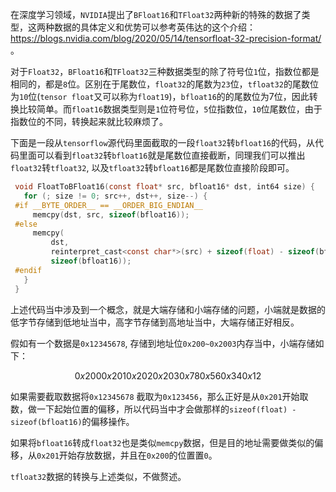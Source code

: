 在深度学习领域，`NVIDIA`提出了`BFloat16`和`TFloat32`两种新的特殊的数据了类型，这两种数据的具体定义和优势可以参考英伟达的这个介绍：https://blogs.nvidia.com/blog/2020/05/14/tensorfloat-32-precision-format/ 。

对于`Float32`，`BFloat16`和`TFloat32`三种数据类型的除了符号位`1`位，指数位都是相同的，都是`8`位。区别在于尾数位，`float32`的尾数为`23`位，`tfloat32`的尾数位为`10`位(`tensor float`又可以称为`float19`)，`bfloat16`的的尾数位为7位，因此转换比较简单。而`float16`数据类型则是`1`位符号位，`5`位指数位，`10`位尾数位，由于指数位的不同，转换起来就比较麻烦了。

下面是一段从`tensorflow`源代码里面截取的一段`float32`转`bfloat16`的代码，从代码里面可以看到`float32`转`bfloat16`就是尾数位直接截断，同理我们可以推出`float32`转`tfloat32`, 以及`tfloat32`转`bfloat16`都是尾数位直接阶段即可。

```c
 void FloatToBFloat16(const float* src, bfloat16* dst, int64 size) {
   for (; size != 0; src++, dst++, size--) {
 #if __BYTE_ORDER__ == __ORDER_BIG_ENDIAN__
     memcpy(dst, src, sizeof(bfloat16));
 #else
     memcpy(
         dst,
         reinterpret_cast<const char*>(src) + sizeof(float) - sizeof(bfloat16),
         sizeof(bfloat16));
 #endif
   }
 }
```
上述代码当中涉及到一个概念，就是大端存储和小端存储的问题，小端就是数据的低字节存储到低地址当中，高字节存储到高地址当中，大端存储正好相反。

假如有一个数据是`0x12345678`, 存储到地址位`0x200~0x2003`内存当中，小端存储如下：
```math
0x200   0x201   0x202   0x203
0x78    0x56    0x34    0x12
```
如果需要截取数据将`0x12345678` 截取为`0x123456`，那么正好是从`0x201`开始取数，做一下起始位置的偏移，所以代码当中才会做那样的`sizeof(float) - sizeof(bfloat16)`的偏移操作。

如果将`bfloat16`转成`float32`也是类似`memcpy`数据，但是目的地址需要做类似的偏移，从`0x201`开始存放数据，并且在`0x200`的位置置`0`。

`tfloat32`数据的转换与上述类似，不做赘述。
